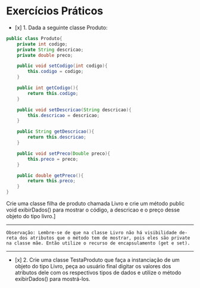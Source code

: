 # Exercícios Práticos

- \[x] 1. Dada a seguinte classe Produto:

```java
public class Produto{
    private int codigo;
    private String descricao;
    private double preco;

    public void setCodigo(int codigo){
        this.codigo = codigo;
    }

    public int getCodigo(){
        return this.codigo;
    }

    public void setDescricao(String descricao){
        this.descricao = descricao;
    }

    public String getDescricao(){
        return this.descricao;
    }

    public void setPreco(Double preco){
        this.preco = preco;
    }

    public double getPreco(){
        return this.preco;
    }
}
```

Crie uma classe filha de produto chamada Livro e crie um método public void exibirDados() para
mostrar o código, a descricao e o preço desse objeto do tipo livro.]

___
```
Observação: Lembre-se de que na classe Livro não há visibilidade de-
reta dos atributos que o método tem de mostrar, pois eles são private
na classe mãe. Então utilize o recurso de encapsulamento (get e set).
```
___


- \[x] 2. Crie uma classe TestaProduto que faça a instanciação de um objeto do tipo Livro, peça ao usuário
   final digitar os valores dos atributos dele com os respectivos tipos de dados e utilize o método
   exibirDados() para mostrá-los.
